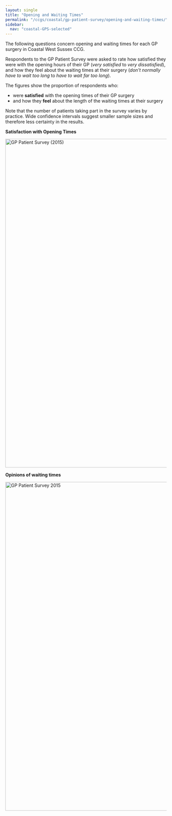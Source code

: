 ```yaml
---
layout: single
title: "Opening and Waiting Times"
permalink: "/ccgs/coastal/gp-patient-survey/opening-and-waiting-times/"
sidebar:
  nav: "coastal-GPS-selected"
---
```


The following questions concern opening and waiting times for each GP surgery in Coastal West Sussex CCG.

Respondents to the GP Patient Survey were asked to rate how satisfied they were with the opening hours of their GP (*very satisfied* to *very dissatisfied*), and how they feel about the waiting times at their surgery (*don't normally have to wait too long* to *have to wait far too long*).

The figures show the proportion of respondents who:

- were **satisfied** with the opening times of their GP surgery
- and how they **feel** about the length of the waiting times at their surgery

Note that the number of patients taking part in the survey varies by practice. Wide confidence intervals suggest smaller sample sizes and therefore less certainty in the results.

**Satisfaction with Opening Times**

<img src="http://jsna.westsussex.gov.uk/wp-content/uploads/2016/04/CWS-opening-times-645x1024.gif" alt="GP Patient Survey (2015)" width="645" height="1024" />

**Opinions of waiting times**

<img src="http://jsna.westsussex.gov.uk/wp-content/uploads/2016/04/CWS-waiting-times-645x1024.gif" alt="GP Patient Survey 2015" width="645" height="1024" />

